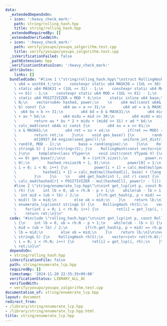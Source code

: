 ```yaml
---
data:
  _extendedDependsOn:
  - icon: ':heavy_check_mark:'
    path: string/rolling_hash.hpp
    title: string/rolling_hash.hpp
  _extendedRequiredBy: []
  _extendedVerifiedWith:
  - icon: ':heavy_check_mark:'
    path: verify/yosupo/yosupo_zalgorithm.test.cpp
    title: verify/yosupo/yosupo_zalgorithm.test.cpp
  _isVerificationFailed: false
  _pathExtension: hpp
  _verificationStatusIcon: ':heavy_check_mark:'
  attributes:
    links: []
  bundledCode: "#line 1 \"string/rolling_hash.hpp\"\nstruct RollingHash{\n    using\
    \ u64 = uint64_t;\n\n    constexpr static u64 MASK30 = (1UL << 30) - 1;\n    constexpr\
    \ static u64 MASK31 = (1UL << 31) - 1;\n    constexpr static u64 MASK61 = (1UL\
    \ << 61) - 1;\n    constexpr static u64 MOD = (1UL << 61) - 1;\n    constexpr\
    \ static u64 POSITIVIZER = MOD * 4;\n\n    static inline u64 base;\n\n    int\
    \ N;\n    vector<u64> hashed, power;\n    \n    u64 mul(const u64& a, const u64&\
    \ b) const {\n        u64 au = a >> 31;\n        u64 ad = a & MASK31;\n      \
    \  u64 bu = b >> 31;\n        u64 bd = b & MASK31;\n        u64 mid = ad * bu\
    \ + au * bd;\n        u64 midu = mid >> 30;\n        u64 midd = mid & MASK30;\n\
    \        return au * bu * 2 + midu + (midd << 31) + ad * bd;\n    }\n\n    u64\
    \ calc_mod(const u64& x) const {\n        u64 xu = x >> 61;\n        u64 xd =\
    \ x & MASK61;\n        u64 ret = xu + xd;\n        if(ret >= MOD) ret -= MOD;\n\
    \        return ret;\n    }\n\n    void gen_base() {\n        random_device seed_gen;\n\
    \        mt19937_64 engine(seed_gen());\n        uniform_int_distribution<u64>\
    \ rand(0, MOD - 1);\n        base = rand(engine);\n    }\n\n    RollingHash(const\
    \ string& S) { init<string>(S); }\n    RollingHash(const vector<int>& V) { init<vector<int>>(V);\
    \ }\n\n    template<class VType>\n    void init(const VType& V) {\n        if(base\
    \ == 0) gen_base();\n\n        N = (int)V.size();\n        power.resize(N + 1,\
    \ 0);\n        hashed.resize(N + 1, 0);\n\n        power[0] = 1;\n        for(int\
    \ i = 0; i < N; i++) {\n            power[i + 1] = calc_mod(mul(power[i], base));\n\
    \            hashed[i + 1] = calc_mod(mul(hashed[i], base) + (long long)V[i]);\n\
    \        }\n    }\n    \n    u64 get_hash(int l, int r) const {\n        return\
    \ calc_mod(hashed[r] + POSITIVIZER - mul(hashed[l], power[r - l]));\n    }\n};\n\
    #line 2 \"string/enumerate_lcp.hpp\"\n\nint get_lcp(int p, const RollingHash&\
    \ rh) {\n    int lb = 0, ub = rh.N - p + 1;\n    while(ub - lb > 1) {\n      \
    \  int mid = (ub + lb) / 2;\n        if(rh.get_hash(p, p + mid) == rh.get_hash(0,\
    \ mid)) lb = mid;\n        else ub = mid;\n    }\n    return lb;\n}\n\nvector<int>\
    \ enumerate_lcp(const string& S) {\n    RollingHash rh(S);\n    vector<int> ret(rh.N);\n\
    \    for(int i = 0; i < rh.N; i++) {\n        ret[i] = get_lcp(i, rh);\n    }\n\
    \    return ret;\n}\n"
  code: "#include \"rolling_hash.hpp\"\n\nint get_lcp(int p, const RollingHash& rh)\
    \ {\n    int lb = 0, ub = rh.N - p + 1;\n    while(ub - lb > 1) {\n        int\
    \ mid = (ub + lb) / 2;\n        if(rh.get_hash(p, p + mid) == rh.get_hash(0, mid))\
    \ lb = mid;\n        else ub = mid;\n    }\n    return lb;\n}\n\nvector<int> enumerate_lcp(const\
    \ string& S) {\n    RollingHash rh(S);\n    vector<int> ret(rh.N);\n    for(int\
    \ i = 0; i < rh.N; i++) {\n        ret[i] = get_lcp(i, rh);\n    }\n    return\
    \ ret;\n}\n"
  dependsOn:
  - string/rolling_hash.hpp
  isVerificationFile: false
  path: string/enumerate_lcp.hpp
  requiredBy: []
  timestamp: '2024-11-20 22:35:35+09:00'
  verificationStatus: LIBRARY_ALL_AC
  verifiedWith:
  - verify/yosupo/yosupo_zalgorithm.test.cpp
documentation_of: string/enumerate_lcp.hpp
layout: document
redirect_from:
- /library/string/enumerate_lcp.hpp
- /library/string/enumerate_lcp.hpp.html
title: string/enumerate_lcp.hpp
---
```

